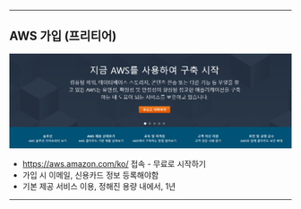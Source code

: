 
---

## AWS 가입 (프리티어)

![img.png](img.png)
- https://aws.amazon.com/ko/ 접속 - 무료로 시작하기
- 가입 시 이메일, 신용카드 정보 등록해야함
- 기본 제공 서비스 이용, 정해진 용량 내에서, 1년

---
